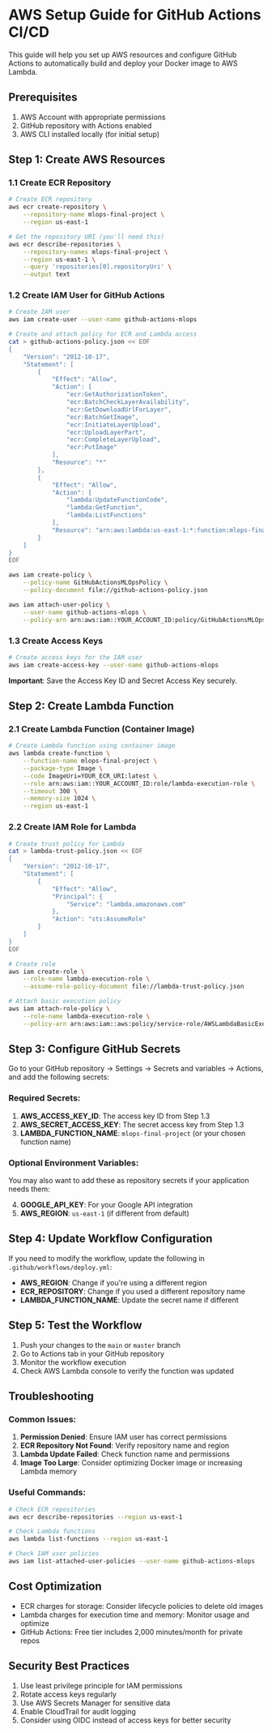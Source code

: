 # AWS Setup Guide for GitHub Actions CI/CD

This guide will help you set up AWS resources and configure GitHub Actions to automatically build and deploy your Docker image to AWS Lambda.

## Prerequisites

1. AWS Account with appropriate permissions
2. GitHub repository with Actions enabled
3. AWS CLI installed locally (for initial setup)

## Step 1: Create AWS Resources

### 1.1 Create ECR Repository

```bash
# Create ECR repository
aws ecr create-repository \
    --repository-name mlops-final-project \
    --region us-east-1

# Get the repository URI (you'll need this)
aws ecr describe-repositories \
    --repository-names mlops-final-project \
    --region us-east-1 \
    --query 'repositories[0].repositoryUri' \
    --output text
```

### 1.2 Create IAM User for GitHub Actions

```bash
# Create IAM user
aws iam create-user --user-name github-actions-mlops

# Create and attach policy for ECR and Lambda access
cat > github-actions-policy.json << EOF
{
    "Version": "2012-10-17",
    "Statement": [
        {
            "Effect": "Allow",
            "Action": [
                "ecr:GetAuthorizationToken",
                "ecr:BatchCheckLayerAvailability",
                "ecr:GetDownloadUrlForLayer",
                "ecr:BatchGetImage",
                "ecr:InitiateLayerUpload",
                "ecr:UploadLayerPart",
                "ecr:CompleteLayerUpload",
                "ecr:PutImage"
            ],
            "Resource": "*"
        },
        {
            "Effect": "Allow",
            "Action": [
                "lambda:UpdateFunctionCode",
                "lambda:GetFunction",
                "lambda:ListFunctions"
            ],
            "Resource": "arn:aws:lambda:us-east-1:*:function:mlops-final-project*"
        }
    ]
}
EOF

aws iam create-policy \
    --policy-name GitHubActionsMLOpsPolicy \
    --policy-document file://github-actions-policy.json

aws iam attach-user-policy \
    --user-name github-actions-mlops \
    --policy-arn arn:aws:iam::YOUR_ACCOUNT_ID:policy/GitHubActionsMLOpsPolicy
```

### 1.3 Create Access Keys

```bash
# Create access keys for the IAM user
aws iam create-access-key --user-name github-actions-mlops
```

**Important**: Save the Access Key ID and Secret Access Key securely.

## Step 2: Create Lambda Function

### 2.1 Create Lambda Function (Container Image)

```bash
# Create Lambda function using container image
aws lambda create-function \
    --function-name mlops-final-project \
    --package-type Image \
    --code ImageUri=YOUR_ECR_URI:latest \
    --role arn:aws:iam::YOUR_ACCOUNT_ID:role/lambda-execution-role \
    --timeout 300 \
    --memory-size 1024 \
    --region us-east-1
```

### 2.2 Create IAM Role for Lambda

```bash
# Create trust policy for Lambda
cat > lambda-trust-policy.json << EOF
{
    "Version": "2012-10-17",
    "Statement": [
        {
            "Effect": "Allow",
            "Principal": {
                "Service": "lambda.amazonaws.com"
            },
            "Action": "sts:AssumeRole"
        }
    ]
}
EOF

# Create role
aws iam create-role \
    --role-name lambda-execution-role \
    --assume-role-policy-document file://lambda-trust-policy.json

# Attach basic execution policy
aws iam attach-role-policy \
    --role-name lambda-execution-role \
    --policy-arn arn:aws:iam::aws:policy/service-role/AWSLambdaBasicExecutionRole
```

## Step 3: Configure GitHub Secrets

Go to your GitHub repository → Settings → Secrets and variables → Actions, and add the following secrets:

### Required Secrets:

1. **AWS_ACCESS_KEY_ID**: The access key ID from Step 1.3
2. **AWS_SECRET_ACCESS_KEY**: The secret access key from Step 1.3
3. **LAMBDA_FUNCTION_NAME**: `mlops-final-project` (or your chosen function name)

### Optional Environment Variables:

You may also want to add these as repository secrets if your application needs them:

4. **GOOGLE_API_KEY**: For your Google API integration
5. **AWS_REGION**: `us-east-1` (if different from default)

## Step 4: Update Workflow Configuration

If you need to modify the workflow, update the following in `.github/workflows/deploy.yml`:

- **AWS_REGION**: Change if you're using a different region
- **ECR_REPOSITORY**: Change if you used a different repository name
- **LAMBDA_FUNCTION_NAME**: Update the secret name if different

## Step 5: Test the Workflow

1. Push your changes to the `main` or `master` branch
2. Go to Actions tab in your GitHub repository
3. Monitor the workflow execution
4. Check AWS Lambda console to verify the function was updated

## Troubleshooting

### Common Issues:

1. **Permission Denied**: Ensure IAM user has correct permissions
2. **ECR Repository Not Found**: Verify repository name and region
3. **Lambda Update Failed**: Check function name and permissions
4. **Image Too Large**: Consider optimizing Docker image or increasing Lambda memory

### Useful Commands:

```bash
# Check ECR repositories
aws ecr describe-repositories --region us-east-1

# Check Lambda functions
aws lambda list-functions --region us-east-1

# Check IAM user policies
aws iam list-attached-user-policies --user-name github-actions-mlops
```

## Cost Optimization

- ECR charges for storage: Consider lifecycle policies to delete old images
- Lambda charges for execution time and memory: Monitor usage and optimize
- GitHub Actions: Free tier includes 2,000 minutes/month for private repos

## Security Best Practices

1. Use least privilege principle for IAM permissions
2. Rotate access keys regularly
3. Use AWS Secrets Manager for sensitive data
4. Enable CloudTrail for audit logging
5. Consider using OIDC instead of access keys for better security
